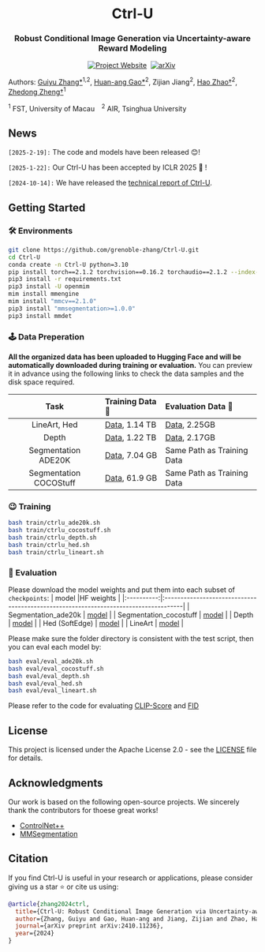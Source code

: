 <div align ="center">
<h1> Ctrl-U </h1>
<h3> Robust Conditional Image Generation via Uncertainty-aware Reward Modeling </h3>
<div align="center">
</div>

[![Project Website](https://img.shields.io/badge/Project-Website-blue)](https://grenoble-zhang.github.io/Ctrl-U-Page/)&nbsp;
[![arXiv](https://img.shields.io/badge/arXiv-2410.11236-b31b1b.svg)](https://arxiv.org/abs/2410.11236)&nbsp;
</div>

Authors: [Guiyu Zhang\*](https://scholar.google.com/citations?user=NLPMoeAAAAAJ/)<sup>1,2</sup>, [Huan-ang Gao\*](https://c7w.tech/about/)<sup>2</sup>, Zijian Jiang<sup>2</sup>, [Hao Zhao†](https://sites.google.com/view/fromandto)<sup>2</sup>, [Zhedong Zheng†](https://www.zdzheng.xyz/)<sup>1</sup>

<sup>1</sup> FST, University of Macau&emsp;<sup>2</sup> AIR, Tsinghua University

## News

`[2025-2-19]:` The code and models have been released 😊!

`[2025-1-22]:` Our Ctrl-U has been accepted by ICLR 2025 🎉 !

`[2024-10-14]:` We have released the [technical report of Ctrl-U](https://arxiv.org/abs/2410.11236).

## Getting Started
### 🛠️ Environments
```bash
git clone https://github.com/grenoble-zhang/Ctrl-U.git
cd Ctrl-U
conda create -n Ctrl-U python=3.10
pip install torch==2.1.2 torchvision==0.16.2 torchaudio==2.1.2 --index-url https://download.pytorch.org/whl/cu118
pip3 install -r requirements.txt
pip3 install -U openmim
mim install mmengine
mim install "mmcv==2.1.0"
pip3 install "mmsegmentation>=1.0.0"
pip3 install mmdet
```

### 🕹️ Data Preperation
**All the organized data has been uploaded to Hugging Face and will be automatically downloaded during training or evaluation.** You can preview it in advance using the following links to check the data samples and the disk space required.




|   Task    | Training Data 🤗 | Evaluation Data 🤗 |
|:----------:|:------------------------------------------------------------------------------------|:------------------------------------------------------------------------------------|
|  LineArt, Hed  | [Data](https://huggingface.co/datasets/limingcv/MultiGen-20M_train), 1.14 TB | [Data](https://huggingface.co/datasets/limingcv/MultiGen-20M_canny_eval), 2.25GB |
|  Depth   |  [Data](https://huggingface.co/datasets/limingcv/MultiGen-20M_depth), 1.22 TB | [Data](https://huggingface.co/datasets/limingcv/MultiGen-20M_depth_eval), 2.17GB |
|  Segmentation ADE20K   | [Data](https://huggingface.co/datasets/limingcv/Captioned_ADE20K), 7.04 GB | Same Path as Training Data |
|  Segmentation COCOStuff   | [Data](https://huggingface.co/datasets/limingcv/Captioned_ADE20K), 61.9 GB | Same Path as Training Data |


### 😉 Training

```bash
bash train/ctrlu_ade20k.sh
bash train/ctrlu_cocostuff.sh
bash train/ctrlu_depth.sh
bash train/ctrlu_hed.sh
bash train/ctrlu_lineart.sh
```

### 🧐 Evaluation
Please download the model weights and put them into each subset of `checkpoints`:
|   model    |HF weights                                                                        |
|:----------:|:------------------------------------------------------------------------------------|
|  Segmentation_ade20k   | [model](https://huggingface.co/limingcv/reward_controlnet/tree/main/checkpoints/seg) |
|  Segmentation_cocostuff   | [model](https://huggingface.co/limingcv/reward_controlnet/tree/main/checkpoints/seg) |
|  Depth   |  [model](https://huggingface.co/limingcv/reward_controlnet/tree/main/checkpoints/depth) |
|  Hed (SoftEdge)   | [model](https://huggingface.co/limingcv/reward_controlnet/tree/main/checkpoints/hed) |
|  LineArt   | [model](https://huggingface.co/limingcv/reward_controlnet/tree/main/checkpoints/lineart) |

Please make sure the folder directory is consistent with the test script, then you can eval each model by:
```bash
bash eval/eval_ade20k.sh
bash eval/eval_cocostuff.sh
bash eval/eval_depth.sh
bash eval/eval_hed.sh
bash eval/eval_lineart.sh
```
Please refer to the code for evaluating [CLIP-Score](eval/eval_clip.py) and [FID](eval/eval_fid.py)

## License
This project is licensed under the Apache License 2.0 - see the [LICENSE](LICENSE.txt) file for details.

## Acknowledgments
Our work is based on the following open-source projects. We sincerely thank the contributors for thoese great works!
* [ControlNet++](https://github.com/liming-ai/ControlNet_Plus_Plus)
* [MMSegmentation](https://github.com/open-mmlab/mmsegmentation)

## Citation
If you find Ctrl-U is useful in your research or applications, please consider giving us a star ⭐ or cite us using:
```bibtex
@article{zhang2024ctrl,
  title={Ctrl-U: Robust Conditional Image Generation via Uncertainty-aware Reward Modeling},
  author={Zhang, Guiyu and Gao, Huan-ang and Jiang, Zijian and Zhao, Hao and Zheng, Zhedong},
  journal={arXiv preprint arXiv:2410.11236},
  year={2024}
}
```
